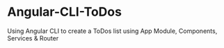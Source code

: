 # Angular-CLI-ToDos
Using Angular CLI to create a ToDos list using App Module, Components, Services &amp; Router
